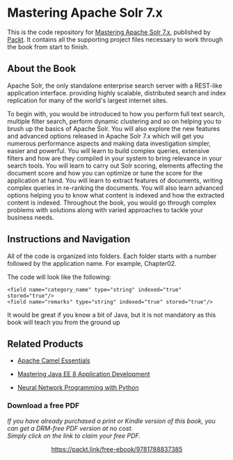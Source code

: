 


# Mastering Apache Solr 7.x
This is the code repository for [Mastering Apache Solr 7.x](https://www.packtpub.com/big-data-and-business-intelligence/mastering-apache-solr-7x?utm_source=github&utm_medium=repository&utm_campaign=9781788837385), published by [Packt](https://www.packtpub.com/?utm_source=github). It contains all the supporting project files necessary to work through the book from start to finish.
## About the Book
Apache Solr, the only standalone enterprise search server with a REST-like application interface. providing highly scalable, distributed search and index replication for many of the world's largest internet sites.

To begin with, you would be introduced to how you perform full text search, multiple filter search, perform dynamic clustering and so on helping you to brush up the basics of Apache Solr. You will also explore the new features and advanced options released in Apache Solr 7.x which will get you numerous performance aspects and making data investigation simpler, easier and powerful. You will learn to build complex queries, extensive filters and how are they compiled in your system to bring relevance in your search tools. You will learn to carry out Solr scoring, elements affecting the document score and how you can optimize or tune the score for the application at hand. You will learn to extract features of documents, writing complex queries in re-ranking the documents. You will also learn advanced options helping you to know what content is indexed and how the extracted content is indexed. Throughout the book, you would go through complex problems with solutions along with varied approaches to tackle your business needs.


## Instructions and Navigation
All of the code is organized into folders. Each folder starts with a number followed by the application name. For example, Chapter02.



The code will look like the following:
```
<field name="category_name" type="string" indexed="true"
stored="true"/>
<field name="remarks" type="string" indexed="true" stored="true"/>
```

It would be great if you know a bit of Java, but it is not mandatory as this book
will teach you from the ground up

## Related Products
* [Apache Camel Essentials](https://www.packtpub.com/application-development/apache-camel-essentials?utm_source=github&utm_medium=repository&utm_campaign=9781782176176)

* [Mastering Java EE 8 Application Development](https://www.packtpub.com/application-development/mastering-java-ee-8-application-development?utm_source=github&utm_medium=repository&utm_campaign=9781786469205)

* [Neural Network Programming with Python](https://www.packtpub.com/big-data-and-business-intelligence/neural-network-programming-python?utm_source=github&utm_medium=repository&utm_campaign=9781784398217)



### Download a free PDF

 <i>If you have already purchased a print or Kindle version of this book, you can get a DRM-free PDF version at no cost.<br>Simply click on the link to claim your free PDF.</i>
<p align="center"> <a href="https://packt.link/free-ebook/9781788837385">https://packt.link/free-ebook/9781788837385 </a> </p>